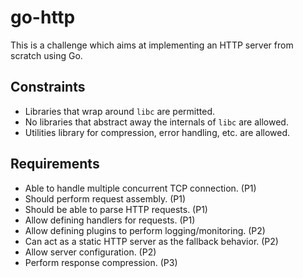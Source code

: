 # go-http
This is a challenge which aims at implementing an HTTP server from scratch using Go.

## Constraints

* Libraries that wrap around `libc` are permitted.
* No libraries that abstract away the internals of `libc` are allowed.
* Utilities library for compression, error handling, etc. are allowed.

## Requirements

* Able to handle multiple concurrent TCP connection. (P1)
* Should perform request assembly. (P1)
* Should be able to parse HTTP requests. (P1)
* Allow defining handlers for requests. (P1)
* Allow defining plugins to perform logging/monitoring. (P2)
* Can act as a static HTTP server as the fallback behavior. (P2)
* Allow server configuration. (P2)
* Perform response compression. (P3)
